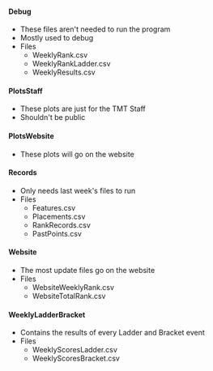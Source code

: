 #### Debug
- These files aren't needed to run the program
- Mostly used to debug
- Files
  - WeeklyRank.csv
  - WeeklyRankLadder.csv
  - WeeklyResults.csv

#### PlotsStaff
- These plots are just for the TMT Staff
- Shouldn't be public

#### PlotsWebsite
- These plots will go on the website

#### Records
- Only needs last week's files to run
- Files
  - Features.csv
  - Placements.csv
  - RankRecords.csv
  - PastPoints.csv

#### Website
- The most update files go on the website
- Files
  - WebsiteWeeklyRank.csv
  - WebsiteTotalRank.csv

#### WeeklyLadderBracket
- Contains the results of every Ladder and Bracket event
- Files
  - WeeklyScoresLadder.csv
  - WeeklyScoresBracket.csv

